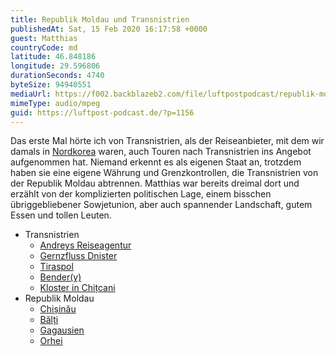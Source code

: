 ```yaml
---
title: Republik Moldau und Transnistrien
publishedAt: Sat, 15 Feb 2020 16:17:58 +0000
guest: Matthias
countryCode: md
latitude: 46.848186
longitude: 29.596806
durationSeconds: 4740
byteSize: 94940551
mediaUrl: https://f002.backblazeb2.com/file/luftpostpodcast/republik-moldau-und-transnistrien.mp3
mimeType: audio/mpeg
guid: https://luftpost-podcast.de/?p=1156
---
```


Das erste Mal hörte ich von Transnistrien, als der Reiseanbieter, mit dem wir damals in [Nordkorea](https://luftpost-podcast.de/nordkorea1/) waren, auch Touren nach Transnistrien ins Angebot aufgenommen hat. Niemand erkennt es als eigenen Staat an, trotzdem haben sie eine eigene Währung und Grenzkontrollen, die Transnistrien von der Republik Moldau abtrennen. Matthias war bereits dreimal dort und erzählt von der komplizierten politischen Lage, einem bisschen übriggebliebener Sowjetunion, aber auch spannender Landschaft, gutem Essen und tollen Leuten.

- Transnistrien
  - [Andreys Reiseagentur](https://transnistria-tour.com/en/)
  - [Gernzfluss Dnister](https://de.wikipedia.org/wiki/Dnister)
  - [Tiraspol](https://de.wikipedia.org/wiki/Tiraspol)
  - [Bender(y)](https://de.wikipedia.org/wiki/Bender%5F%28Stadt%29%29)
  - [Kloster in Chițcani](https://de.wikipedia.org/wiki/Chi%C8%9Bcani%5F%28Dnister%29%29)
- Republik Moldau
  - [Chișinău](https://de.wikipedia.org/wiki/Chi%C8%99in%C4%83u)
  - [Bălți](https://de.wikipedia.org/wiki/B%C4%83l%C8%9Bi)
  - [Gagausien](https://de.wikipedia.org/wiki/Gagausien)
  - [Orhei](https://de.wikipedia.org/wiki/Orhei)

